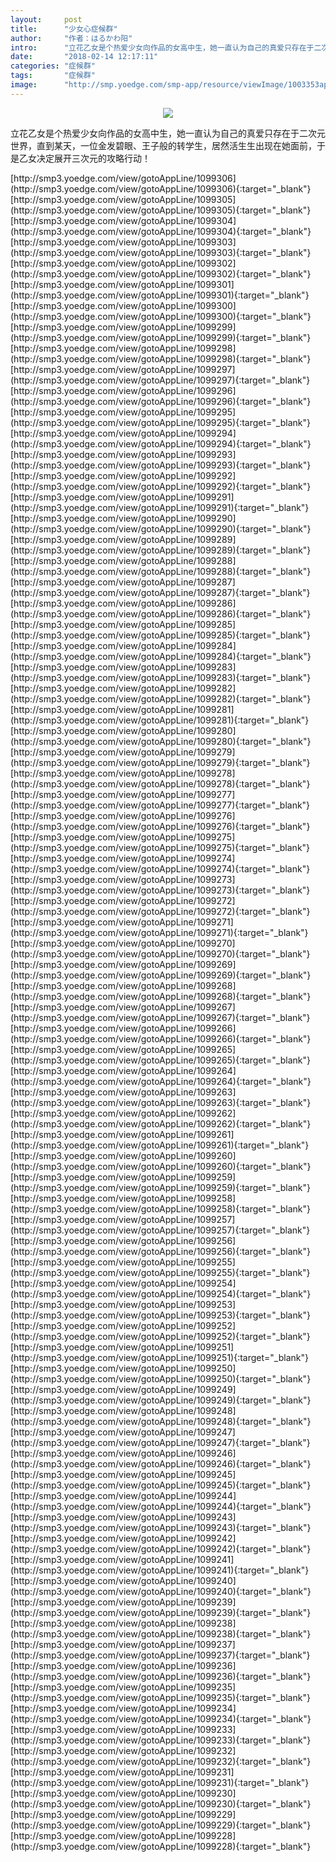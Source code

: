 ```yaml
---
layout:     post
title:      "少女心症候群"
author:     "作者：はるかわ阳"
intro:      "立花乙女是个热爱少女向作品的女高中生，她一直认为自己的真爱只存在于二次元世界，直到某天，一位金发碧眼、王子般的转学生，居然活生生出现在她面前，于是乙女决定展开三次元的攻略行动！"
date:       "2018-02-14 12:17:11"
categories: "症候群"
tags:       "症候群"
image:      "http://smp.yoedge.com/smp-app/resource/viewImage/1003353appline.png"
---
```

<div style="text-align: center">
<p><img src="http://smp.yoedge.com/smp-app/resource/viewImage/1003353appline.png"/></p>
</div>
<p class="post-meta">
<span>立花乙女是个热爱少女向作品的女高中生，她一直认为自己的真爱只存在于二次元世界，直到某天，一位金发碧眼、王子般的转学生，居然活生生出现在她面前，于是乙女决定展开三次元的攻略行动！</span>
</p>
[http://smp3.yoedge.com/view/gotoAppLine/1099306](http://smp3.yoedge.com/view/gotoAppLine/1099306){:target="_blank"}
[http://smp3.yoedge.com/view/gotoAppLine/1099305](http://smp3.yoedge.com/view/gotoAppLine/1099305){:target="_blank"}
[http://smp3.yoedge.com/view/gotoAppLine/1099304](http://smp3.yoedge.com/view/gotoAppLine/1099304){:target="_blank"}
[http://smp3.yoedge.com/view/gotoAppLine/1099303](http://smp3.yoedge.com/view/gotoAppLine/1099303){:target="_blank"}
[http://smp3.yoedge.com/view/gotoAppLine/1099302](http://smp3.yoedge.com/view/gotoAppLine/1099302){:target="_blank"}
[http://smp3.yoedge.com/view/gotoAppLine/1099301](http://smp3.yoedge.com/view/gotoAppLine/1099301){:target="_blank"}
[http://smp3.yoedge.com/view/gotoAppLine/1099300](http://smp3.yoedge.com/view/gotoAppLine/1099300){:target="_blank"}
[http://smp3.yoedge.com/view/gotoAppLine/1099299](http://smp3.yoedge.com/view/gotoAppLine/1099299){:target="_blank"}
[http://smp3.yoedge.com/view/gotoAppLine/1099298](http://smp3.yoedge.com/view/gotoAppLine/1099298){:target="_blank"}
[http://smp3.yoedge.com/view/gotoAppLine/1099297](http://smp3.yoedge.com/view/gotoAppLine/1099297){:target="_blank"}
[http://smp3.yoedge.com/view/gotoAppLine/1099296](http://smp3.yoedge.com/view/gotoAppLine/1099296){:target="_blank"}
[http://smp3.yoedge.com/view/gotoAppLine/1099295](http://smp3.yoedge.com/view/gotoAppLine/1099295){:target="_blank"}
[http://smp3.yoedge.com/view/gotoAppLine/1099294](http://smp3.yoedge.com/view/gotoAppLine/1099294){:target="_blank"}
[http://smp3.yoedge.com/view/gotoAppLine/1099293](http://smp3.yoedge.com/view/gotoAppLine/1099293){:target="_blank"}
[http://smp3.yoedge.com/view/gotoAppLine/1099292](http://smp3.yoedge.com/view/gotoAppLine/1099292){:target="_blank"}
[http://smp3.yoedge.com/view/gotoAppLine/1099291](http://smp3.yoedge.com/view/gotoAppLine/1099291){:target="_blank"}
[http://smp3.yoedge.com/view/gotoAppLine/1099290](http://smp3.yoedge.com/view/gotoAppLine/1099290){:target="_blank"}
[http://smp3.yoedge.com/view/gotoAppLine/1099289](http://smp3.yoedge.com/view/gotoAppLine/1099289){:target="_blank"}
[http://smp3.yoedge.com/view/gotoAppLine/1099288](http://smp3.yoedge.com/view/gotoAppLine/1099288){:target="_blank"}
[http://smp3.yoedge.com/view/gotoAppLine/1099287](http://smp3.yoedge.com/view/gotoAppLine/1099287){:target="_blank"}
[http://smp3.yoedge.com/view/gotoAppLine/1099286](http://smp3.yoedge.com/view/gotoAppLine/1099286){:target="_blank"}
[http://smp3.yoedge.com/view/gotoAppLine/1099285](http://smp3.yoedge.com/view/gotoAppLine/1099285){:target="_blank"}
[http://smp3.yoedge.com/view/gotoAppLine/1099284](http://smp3.yoedge.com/view/gotoAppLine/1099284){:target="_blank"}
[http://smp3.yoedge.com/view/gotoAppLine/1099283](http://smp3.yoedge.com/view/gotoAppLine/1099283){:target="_blank"}
[http://smp3.yoedge.com/view/gotoAppLine/1099282](http://smp3.yoedge.com/view/gotoAppLine/1099282){:target="_blank"}
[http://smp3.yoedge.com/view/gotoAppLine/1099281](http://smp3.yoedge.com/view/gotoAppLine/1099281){:target="_blank"}
[http://smp3.yoedge.com/view/gotoAppLine/1099280](http://smp3.yoedge.com/view/gotoAppLine/1099280){:target="_blank"}
[http://smp3.yoedge.com/view/gotoAppLine/1099279](http://smp3.yoedge.com/view/gotoAppLine/1099279){:target="_blank"}
[http://smp3.yoedge.com/view/gotoAppLine/1099278](http://smp3.yoedge.com/view/gotoAppLine/1099278){:target="_blank"}
[http://smp3.yoedge.com/view/gotoAppLine/1099277](http://smp3.yoedge.com/view/gotoAppLine/1099277){:target="_blank"}
[http://smp3.yoedge.com/view/gotoAppLine/1099276](http://smp3.yoedge.com/view/gotoAppLine/1099276){:target="_blank"}
[http://smp3.yoedge.com/view/gotoAppLine/1099275](http://smp3.yoedge.com/view/gotoAppLine/1099275){:target="_blank"}
[http://smp3.yoedge.com/view/gotoAppLine/1099274](http://smp3.yoedge.com/view/gotoAppLine/1099274){:target="_blank"}
[http://smp3.yoedge.com/view/gotoAppLine/1099273](http://smp3.yoedge.com/view/gotoAppLine/1099273){:target="_blank"}
[http://smp3.yoedge.com/view/gotoAppLine/1099272](http://smp3.yoedge.com/view/gotoAppLine/1099272){:target="_blank"}
[http://smp3.yoedge.com/view/gotoAppLine/1099271](http://smp3.yoedge.com/view/gotoAppLine/1099271){:target="_blank"}
[http://smp3.yoedge.com/view/gotoAppLine/1099270](http://smp3.yoedge.com/view/gotoAppLine/1099270){:target="_blank"}
[http://smp3.yoedge.com/view/gotoAppLine/1099269](http://smp3.yoedge.com/view/gotoAppLine/1099269){:target="_blank"}
[http://smp3.yoedge.com/view/gotoAppLine/1099268](http://smp3.yoedge.com/view/gotoAppLine/1099268){:target="_blank"}
[http://smp3.yoedge.com/view/gotoAppLine/1099267](http://smp3.yoedge.com/view/gotoAppLine/1099267){:target="_blank"}
[http://smp3.yoedge.com/view/gotoAppLine/1099266](http://smp3.yoedge.com/view/gotoAppLine/1099266){:target="_blank"}
[http://smp3.yoedge.com/view/gotoAppLine/1099265](http://smp3.yoedge.com/view/gotoAppLine/1099265){:target="_blank"}
[http://smp3.yoedge.com/view/gotoAppLine/1099264](http://smp3.yoedge.com/view/gotoAppLine/1099264){:target="_blank"}
[http://smp3.yoedge.com/view/gotoAppLine/1099263](http://smp3.yoedge.com/view/gotoAppLine/1099263){:target="_blank"}
[http://smp3.yoedge.com/view/gotoAppLine/1099262](http://smp3.yoedge.com/view/gotoAppLine/1099262){:target="_blank"}
[http://smp3.yoedge.com/view/gotoAppLine/1099261](http://smp3.yoedge.com/view/gotoAppLine/1099261){:target="_blank"}
[http://smp3.yoedge.com/view/gotoAppLine/1099260](http://smp3.yoedge.com/view/gotoAppLine/1099260){:target="_blank"}
[http://smp3.yoedge.com/view/gotoAppLine/1099259](http://smp3.yoedge.com/view/gotoAppLine/1099259){:target="_blank"}
[http://smp3.yoedge.com/view/gotoAppLine/1099258](http://smp3.yoedge.com/view/gotoAppLine/1099258){:target="_blank"}
[http://smp3.yoedge.com/view/gotoAppLine/1099257](http://smp3.yoedge.com/view/gotoAppLine/1099257){:target="_blank"}
[http://smp3.yoedge.com/view/gotoAppLine/1099256](http://smp3.yoedge.com/view/gotoAppLine/1099256){:target="_blank"}
[http://smp3.yoedge.com/view/gotoAppLine/1099255](http://smp3.yoedge.com/view/gotoAppLine/1099255){:target="_blank"}
[http://smp3.yoedge.com/view/gotoAppLine/1099254](http://smp3.yoedge.com/view/gotoAppLine/1099254){:target="_blank"}
[http://smp3.yoedge.com/view/gotoAppLine/1099253](http://smp3.yoedge.com/view/gotoAppLine/1099253){:target="_blank"}
[http://smp3.yoedge.com/view/gotoAppLine/1099252](http://smp3.yoedge.com/view/gotoAppLine/1099252){:target="_blank"}
[http://smp3.yoedge.com/view/gotoAppLine/1099251](http://smp3.yoedge.com/view/gotoAppLine/1099251){:target="_blank"}
[http://smp3.yoedge.com/view/gotoAppLine/1099250](http://smp3.yoedge.com/view/gotoAppLine/1099250){:target="_blank"}
[http://smp3.yoedge.com/view/gotoAppLine/1099249](http://smp3.yoedge.com/view/gotoAppLine/1099249){:target="_blank"}
[http://smp3.yoedge.com/view/gotoAppLine/1099248](http://smp3.yoedge.com/view/gotoAppLine/1099248){:target="_blank"}
[http://smp3.yoedge.com/view/gotoAppLine/1099247](http://smp3.yoedge.com/view/gotoAppLine/1099247){:target="_blank"}
[http://smp3.yoedge.com/view/gotoAppLine/1099246](http://smp3.yoedge.com/view/gotoAppLine/1099246){:target="_blank"}
[http://smp3.yoedge.com/view/gotoAppLine/1099245](http://smp3.yoedge.com/view/gotoAppLine/1099245){:target="_blank"}
[http://smp3.yoedge.com/view/gotoAppLine/1099244](http://smp3.yoedge.com/view/gotoAppLine/1099244){:target="_blank"}
[http://smp3.yoedge.com/view/gotoAppLine/1099243](http://smp3.yoedge.com/view/gotoAppLine/1099243){:target="_blank"}
[http://smp3.yoedge.com/view/gotoAppLine/1099242](http://smp3.yoedge.com/view/gotoAppLine/1099242){:target="_blank"}
[http://smp3.yoedge.com/view/gotoAppLine/1099241](http://smp3.yoedge.com/view/gotoAppLine/1099241){:target="_blank"}
[http://smp3.yoedge.com/view/gotoAppLine/1099240](http://smp3.yoedge.com/view/gotoAppLine/1099240){:target="_blank"}
[http://smp3.yoedge.com/view/gotoAppLine/1099239](http://smp3.yoedge.com/view/gotoAppLine/1099239){:target="_blank"}
[http://smp3.yoedge.com/view/gotoAppLine/1099238](http://smp3.yoedge.com/view/gotoAppLine/1099238){:target="_blank"}
[http://smp3.yoedge.com/view/gotoAppLine/1099237](http://smp3.yoedge.com/view/gotoAppLine/1099237){:target="_blank"}
[http://smp3.yoedge.com/view/gotoAppLine/1099236](http://smp3.yoedge.com/view/gotoAppLine/1099236){:target="_blank"}
[http://smp3.yoedge.com/view/gotoAppLine/1099235](http://smp3.yoedge.com/view/gotoAppLine/1099235){:target="_blank"}
[http://smp3.yoedge.com/view/gotoAppLine/1099234](http://smp3.yoedge.com/view/gotoAppLine/1099234){:target="_blank"}
[http://smp3.yoedge.com/view/gotoAppLine/1099233](http://smp3.yoedge.com/view/gotoAppLine/1099233){:target="_blank"}
[http://smp3.yoedge.com/view/gotoAppLine/1099232](http://smp3.yoedge.com/view/gotoAppLine/1099232){:target="_blank"}
[http://smp3.yoedge.com/view/gotoAppLine/1099231](http://smp3.yoedge.com/view/gotoAppLine/1099231){:target="_blank"}
[http://smp3.yoedge.com/view/gotoAppLine/1099230](http://smp3.yoedge.com/view/gotoAppLine/1099230){:target="_blank"}
[http://smp3.yoedge.com/view/gotoAppLine/1099229](http://smp3.yoedge.com/view/gotoAppLine/1099229){:target="_blank"}
[http://smp3.yoedge.com/view/gotoAppLine/1099228](http://smp3.yoedge.com/view/gotoAppLine/1099228){:target="_blank"}



